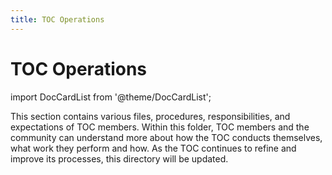 ```yaml
---
title: TOC Operations
---
```


# TOC Operations

import DocCardList from '@theme/DocCardList';

This section contains various files, procedures, responsibilities, and expectations of TOC members. Within this folder, TOC members and the community can understand more about how the TOC conducts themselves, what work they perform and how. As the TOC continues to refine and improve its processes, this directory will be updated.

<DocCardList />
